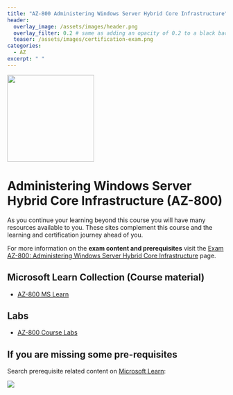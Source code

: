 ```yaml
---
title: "AZ-800 Administering Windows Server Hybrid Core Infrastructure"
header:
  overlay_image: /assets/images/header.png
  overlay_filter: 0.2 # same as adding an opacity of 0.2 to a black background
  teaser: /assets/images/certification-exam.png
categories:
  - AZ
excerpt: " "
---
```

<img src="../../assets/images/certification-exam.png" width="200" height="200">

# Administering Windows Server Hybrid Core Infrastructure (AZ-800)

As you continue your learning beyond this course you will have many resources available to you. These sites complement this course and the learning and certification journey ahead of you.

For more information on the **exam content and prerequisites** visit the [Exam AZ-800: Administering Windows Server Hybrid Core Infrastructure](https://learn.microsoft.com/en-us/certifications/exams/az-800) page.

## Microsoft Learn Collection (Course material)
- [AZ-800 MS Learn](https://aka.ms/courseAZ-800)

## Labs
- [AZ-800 Course Labs](https://microsoftlearning.github.io/AZ-800-Administering-Windows-Server-Hybrid-Core-Infrastructure/)

## If you are missing some pre-requisites
Search prerequisite related content on [Microsoft Learn](https://learn.microsoft.com/en-us/training/browse/):

<img src="../../assets/images/learn-search.png">